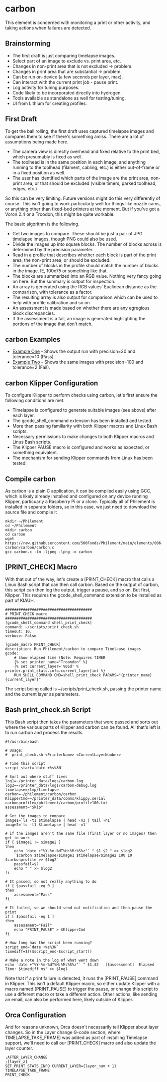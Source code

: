 # carbon
This element is concerned with monitoring a print or other activity, and taking actions when failures are detected. 

## Brainstorming
- The first draft is just comparing timelapse images.
- Select part of an image to exclude vs. print area, etc.
- Changes in non-print area that is not excluded -> problem.
- Changes in print area that are substantial -> problem.
- Can be run on-device (a few seconds per layer, max).
- Can interact with the current print job - pause print.
- Log activity for tuning purposes.
- Code likely to be incorporated directly into hydrogen.
- Tools available as standalone as well for testing/tuning.
- UI from Lithium for creating profiles.
  
## First Draft
To get the ball rolling, the first draft uses captured timelapse images and compares them to see if there's something amiss. There are a lot of assumptions being made here.
- The camera view is directly overhead and fixed relative to the print bed, which presumably is fixed as well.
- The toolhead is in the same position in each image, and anything running to the toolhead (filament, cabling, etc.) is either out-of-frame or in a fixed position as well.
- The user has identified which parts of the image are the print area, non-print area, or that should be excluded (visible timers, parked toolhead, edges, etc.)

So this can be very limiting. Future versions might do this very differently of course. This isn't going to work particularly well for things like nozzle cams, or anything 
other than fixed-bed printers at the moment. But if you've got a Voron 2.4 or a Troodon, this might be quite workable.

The basic algorithm is the following.
- Get two images to compare. These should be just a pair of JPG timelapse images, though PNG could also be used.
- Divide the images up into square blocks. The number of blocks across is determined by the precision parameter.
- Read in a profile that describes whether each block is part of the print area, the non-print area, or should be excluded.
- The number of blocks in the profile should match the number of blocks in the image. IE, 100x75 or something like that.
- The blocks are summarized into an RGB value. Nothing very fancy going on here. But the summary is output for inspection.
- An array is generated using the RGB values' Euclidean distance as the comparison, with tolerance as a factor.
- The resulting array is also output for comparison which can be used to help with profile calibration and so on.
- An assessment is made based on whether there are any egregious block discrepancies.
- If the assessment is a fail, an image is generated highlighting the portions of the image that don't match.

## carbon Examples
- [Example One](https://github.com/500Foods/Philement/blob/main/elements/006-carbon/examples/example1.md) - Shows the output run with precision=30 and tolerance=10 (Pass).
- [Example Two](https://github.com/500Foods/Philement/blob/main/elements/006-carbon/examples/example2.md) - Shows the same images with precision=100 and tolerance=2 (Fail).

## carbon Klipper Configuration
To configure Klipper to perform checks using carbon, let's first ensure the following conditions are met.
- Timelapse is configured to generate suitable images (see above) after each layer.
- The gcode_shell_command extension has been installed and tested.
- More than passing familiarity with both Klipper macros and Linux Bash scripts.
- Necessary permissions to make changes to both Klipper macros and Linus Bash scripts.
- The Klipper PAUSE macro is configured and works as expected, or something equivalent.
- The mechanism for sending Klipper commands from Linux has been tested.

## Compile carbon
As carbon is a plain C application, it can be compiled easily using GCC, which is likely already installed and
configured on any device running Klipper, particuarly a Raspberry Pi or a clone. Typically all of Philement is
installed in separate folders, so in this case, we just need to download the source file and compile it
```
mkdir ~/Philement
cd ~/Philement
mkdir carbon
cd carbon
wget https://raw.githubusercontent.com/500Foods/Philement/main/elements/006-carbon/carbon/carbon.c
gcc carbon.c -lm -ljpeg -lpng -o carbon
```
## [PRINT_CHECK] Macro
With that out of the way, let's create a [PRINT_CHECK] macro that calls a Linux Bash script that can then call carbon.
Based on the output of carbon, this script can then log the output, trigger a pause, and so on. But first, Klipper.
This requires the gcode_shell_command extension to be installed as part of KIAUH.
```
#######################################
# PRINT_CHECK macro
#######################################
[gcode_shell_command shell_print_check]
command: ~/scripts/print_check.sh
timeout: 10.
verbose: False

[gcode_macro PRINT_CHECK]
description: Run Philement/carbon to compare Timelapse images
gcode:
    # Show elapsed time (Note: Requires TIMER 
    {% set printer_name="Troondon" %}
    {% set current_layer='%05d' % printer.print_stats.info.current_layer|int %}
    RUN_SHELL_COMMAND CMD=shell_print_check PARAMS="{printer_name} {current_layer}"
```
The script being called is ~/scripts/print_check.sh, passing the printer name and the current layer as parameters.

## Bash print_check.sh Script
This Bash script then takes the parameters that were passed and sorts out where the various parts of Klipper and carbon
can be found. All that's left is to run carbon and process the results.
```
#!/usr/bin/bash

# Usage:
#  print_check.sh <PrinterName> <CurrentLayerNumber>

# Time this script
script_start=`date +%s%3N`

# Sort out where stuff lives
log1=~/printer_data/logs/carbon.log
log2=~/printer_data/logs/carbon-debug.log
timelapse=/tmp/timelapse
carbon=~/philement/carbon/carbon
KlipperCmd=~/printer_data/comms/klippy.serial
carbonprofile=/philement/carbon/profile100.txt
assessment="Skip"

# Get the images to compare
image1=`ls -t1 $timelapse | head -n2 | tail -n1`
image2=`ls -t1 $timelapse | head -n1`

# if the iamges aren't the same file (first layer or no images) then get to work
if [ $image1 != $image2 ]
then
    echo `date +"%Y-%m-%dT%H:%M:%S%z"` " $1.$2 " >> $log2
    `$carbon $timelapse/$image1 $timelapse/$image2 100 10 $carbonprofile >> $log2`
    passfail=$?
    echo " " >> $log2
fi

# It passed, so not really anything to do
if [ $passfail -eq 0 ]
then
    assessment="Pass"
fi

# It failed, so we should send out notification and then pause the print
if [ $passfail -eq 1 ]
then
    assessment="Fail"
    echo "PRINT_PAUSE" > $KlipperCmd
fi

# How long has the script been running?
script_end=`date +%s%3N`
timediff=$(($script_end-$script_start))

# Make a note in the log of what went down
echo `date +"%Y-%m-%dT%H:%M:%S%z"` " $1.$2   [$assessment]  Elapsed Time: $timediff ms" >> $log1
```
Note that if a print failure is detected, it runs the [PRINT_PAUSE] command in Klipper. This isn't a default Klipper macro,
so either update Klipper with a macro named [PRINT_PAUSE] to trigger the pause, or change this script to use a different
macro or take a different action. Other actions, like sending an email, can also be performed here, likely outside of
Klipper.

## Orca Configuration
And for reasons unknown, Orca doesn't necessarily tell Klipper about layer changes. So in the Layer change G-code section,
where TIMELAPSE_TAKE_FRAME] was added as part of installing Timelapse support, we'll need to call our [PRINT_CHECK] macro 
and also update the layer counter.
```
;AFTER_LAYER_CHANGE
;[layer_z]
SET_PRINT_STATS_INFO CURRENT_LAYER={layer_num + 1} 
TIMELAPSE_TAKE_FRAME
PRINT_CHECK
```
